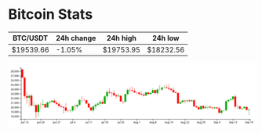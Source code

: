 # Bitcoin Stats

BTC/USDT|24h change|24h high|24h low|
|---|---|---|---|
|$19539.66|-1.05%|$19753.95|$18232.56|

<img src="./chart.svg">
